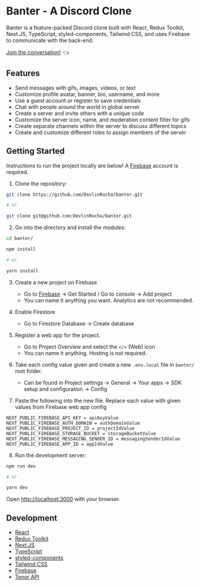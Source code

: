 # Banter - A Discord Clone

Banter is a feature-packed Discord clone built with React, Redux Toolkit, Next.JS, TypeScript, styled-components, Tailwind CSS, and uses Firebase to communicate with the back-end.

[Join the conversation!](https://banter-kappa.vercel.app/) 👈

## Features

- Send messages with gifs, images, videos, or text
- Customize profile avatar, banner, bio, username, and more
- Use a guest account or register to save credentials
- Chat with people around the world in global server
- Create a server and invite others with a unique code
- Customize the server icon, name, and moderation content filter for gifs
- Create separate channels within the server to discuss different topics
- Create and customize different roles to assign members of the server

## Getting Started

Instructions to run the project locally are below! A [Firebase](https://firebase.google.com/) account is required.

1. Clone the repository:

```bash
git clone https://github.com/DevlinRocha/banter.git

# or

git clone git@github.com:DevlinRocha/banter.git
```

2. Go into the directory and install the modules:

```bash
cd banter/

npm install

# or

yarn install
```

3. Create a new project on Firebase
    - Go to [Firebase](https://firebase.google.com/) → Get Started / Go to console → Add project
    - You can name it anything you want. Analytics are not recommended.

4. Enable Firestore
    - Go to Firestore Database → Create database

5. Register a web app for the project.
    - Go to Project Overview and select the `</>` (Web) icon
    - You can name it anything. Hosting is not required.

6. Take each config value given and create a new `.env.local` file in `banter/` root folder.
    - Can be found in Project settings → General → Your apps → SDK setup and configuration → Config

7. Paste the following into the new file. Replace each value with given values from Firebase web app config
```
NEXT_PUBLIC_FIREBASE_API_KEY = apiKeyValue
NEXT_PUBLIC_FIREBASE_AUTH_DOMAIN = authDomainValue
NEXT_PUBLIC_FIREBASE_PROJECT_ID = projectIdValue
NEXT_PUBLIC_FIREBASE_STORAGE_BUCKET = storageBucketValue
NEXT_PUBLIC_FIREBASE_MESSAGING_SENDER_ID = messagingSenderIdValue
NEXT_PUBLIC_FIREBASE_APP_ID = appIdValue
```


8. Run the development server:

```bash
npm run dev

# or

yarn dev
```

Open [http://localhost:3000](http://localhost:3000) with your browser.

## Development

- [React](https://reactjs.org/)
- [Redux Toolkit](https://redux-toolkit.js.org/)
- [Next.JS](https://nextjs.org/)
- [TypeScript](https://www.typescriptlang.org/)
- [styled-components](https://styled-components.com/)
- [Tailwind CSS](https://tailwindcss.com/)
- [Firebase](https://firebase.google.com/)
- [Tenor API](https://tenor.com/gifapi/)
 